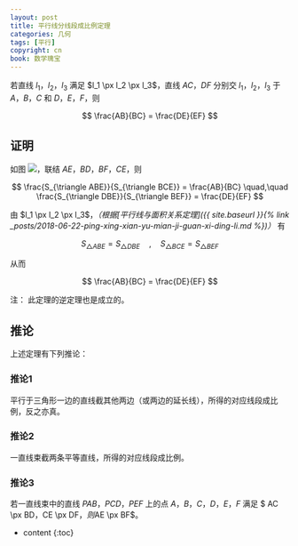 ```yaml
---
layout: post
title: 平行线分线段成比例定理
categories: 几何
tags: [平行]
copyright: cn
book: 数学瑰宝
---
```


若直线 $l_1$，$l_2$，$l_3$ 满足 $l_1 \px l_2 \px l_3$，直线 $AC$，$DF$ 分别交 $l_1$，$l_2$，$l_3$ 于 $A$，$B$，$C$ 和 $D$，$E$，$F$，则 

$$ \frac{AB}{BC} = \frac{DE}{EF} $$

<!--more-->

## 证明

如图 <img src="{{ site.baseurl }}{% link /pic/pxx_fenxianduan.svg %}"/>，联结 $AE$，$BD$，$BF$，$CE$，则

  $$ \frac{S_{\triangle ABE}}{S_{\triangle BCE}} = \frac{AB}{BC} 
\quad,\quad  \frac{S_{\triangle DBE}}{S_{\triangle BEF}} = \frac{DE}{EF} $$

由 $l_1 \px l_2 \px l_3$，*（根据[平行线与面积关系定理]({{ site.baseurl }}{% link _posts/2018-06-22-ping-xing-xian-yu-mian-ji-guan-xi-ding-li.md %})）* 有

  $$ S_{\triangle ABE} = S_{\triangle DBE} \quad,\quad S_{\triangle BCE} = S_{\triangle BEF} $$
  
从而

  $$ \frac{AB}{BC} = \frac{DE}{EF} $$

注： 此定理的逆定理也是成立的。

## 推论

上述定理有下列推论：

### 推论1

平行于三角形一边的直线截其他两边（或两边的延长线），所得的对应线段成比例，反之亦真。

### 推论2

一直线束截两条平等直线，所得的对应线段成比例。

### 推论3

若一直线束中的直线 $PAB$，$PCD$，$PEF$ 上的点 $A$，$B$，$C$，$D$，$E$，$F$ 满足 $ AC \px BD$，$CE \px DF$，则$AE \px BF$。

* content
{:toc}

